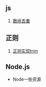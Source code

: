 ## js
1. [数组去重](./js/arrayDedulplication.md)

## 正则
1. [正则实现trim](./regExp/regExp.md
)

## Node.js
* Node一些资源